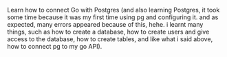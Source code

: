 Learn how to connect Go with Postgres (and also learning Postgres, it took some time because it was my first time using pg and configuring it. and as expected, many errors appeared because of this, hehe. i learnt many things, such as how to create a database, how to create users and give access to the database, how to create tables, and like what i said above, how to connect pg to my go API).